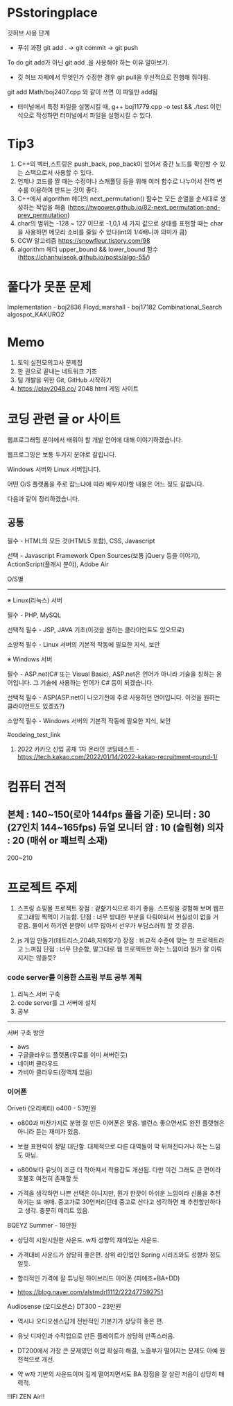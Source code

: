 # PSstoringplace
깃허브 사용 단계

- 푸쉬 과정
git add . -> git commit -> git push

To do
git add가 아닌 git add .을 사용해야 하는 이유 알아보기.

+ 깃 허브 자체에서 무엇인가 수정한 경우 git pull을 우선적으로 진행해 줘야됨.

git add Math/boj2407.cpp 와 같이 쓰면 이 파일만 add됨

- 터미널에서 특정 파일을 실행시킬 때, g++ boj11779.cpp -o test && ./test 이런 식으로 작성하면 터미널에서 파일을 실행시킬 수 있다.

# Tip3
1. C++의 벡터,스트링은 push_back, pop_back이 있어서 중간 노드를 확인할 수 있는 스택으로서 사용할 수 있다.
2. 언제나 코드를 짤 때는 수정이나 스캐폴딩 등을 위해 여러 함수로 나누어서 전역 변수를 이용하여 만드는 것이 좋다.
3. C++에서 algorithm 헤더의 next_permutation() 함수는 모든 순열을 순서대로 생성하는 작업을 해줌 (https://twpower.github.io/82-next_permutation-and-prev_permutation)
4. char의 범위는 -128 ~ 127 이므로 -1,0,1 세 가지 값으로 상태를 표현할 때는 char을 사용하면 메모리 소비를 줄일 수 있다(int의 1/4배니까 의미가 큼)
5. CCW 알고리즘 https://snowfleur.tistory.com/98
6. algorithm 헤더 upper_bound && lower_bound 함수 (https://chanhuiseok.github.io/posts/algo-55/)

# 풀다가 못푼 문제
Implementation - boj2836
Floyd_warshall - boj17182
Combinational_Search algospot_KAKURO2

# Memo
1. 토익 실전모의고사 문제집
2. 한 권으로 끝내는 네트워크 기초
3. 팀 개발을 위한 Git, GitHub 시작하기
4. https://play2048.co/ 2048 html 게임 사이트

# 코딩 관련 글 or 사이트
웹프로그래밍 분야에서 배워야 할 개발 언어에 대해 이야기하겠습니다.

웹프로그밍은 보통 두가지 분야로 갈립니다.

Windows 서버와 Linux 서버입니다.

어떤 O/S 플랫폼을 주로 잡느냐에 따라 배우셔야할 내용은 어느 정도 갈립니다.

다음과 같이 정리하겠습니다.

공통
-----

필수 - HTML의 모든 것(HTML5 포함), CSS, Javascript

선택 - Javascript Framework Open Sources(보통 jQuery 등을 이야기), ActionScript(플래시 분야), Adobe Air

 

O/S별

------

※ Linux(리눅스) 서버

필수 - PHP, MySQL

선택적 필수 - JSP, JAVA 기초(이것을 원하는 클라이언트도 있으므로)

소양적 필수 - Linux 서버의 기본적 작동에 필요한 지식, 보안

 

※ Windows 서버

필수 - ASP.net(C# 또는 Visual Basic), ASP.net​은 언어가 아니라 기술을 칭하는 용어입니다. 그 기술에 사용하는 언어가 C# 등이 되겠습니다.

선택적 필수 - ASP(ASP.net이 나오기전에 주로 사용하던 언어입니다. 이것을 원하는 클라이언트도 있겠죠?)

소양적 필수 - Windows 서버의 기본적 작동에 필요한 지식, 보안

#codeing_test_link
1. 2022 카카오 신입 공채 1차 온라인 코딩테스트 - https://tech.kakao.com/2022/01/14/2022-kakao-recruitment-round-1/

# 컴퓨터 견적
본체 : 140~150(로아 144fps 풀옵 기준)
모니터 : 30 (27인치 144~165fps)
듀얼 모니터 암 : 10 (슬림형)
의자 : 20 (매쉬 or 패브릭 소재)
----------------------------------
200~210


# 프로젝트 주제
1. 스프링 쇼핑몰 프로젝트
장점 : 겉핥기식으로 하기 좋음. 스프링을 경험해 보며 웹프로그래밍 찍먹이 가능함.
단점 : 너무 방대한 부분을 다뤄야되서 현실성이 없을 거 같음. 둘이서 하기엔 분량이 너무 많아서 선우가 부담스러워 할 것 같음.

2. js 게임 만들기(테트리스,2048,지뢰찾기)
장점 : 비교적 수준에 맞는 첫 프로젝트라고 느껴짐
단점 : 너무 단순함, 말그대로 웹 프로젝트만 하는 느낌이라 뭔가 잘 이뤄지지는 않을듯?


### code server를 이용한 스프링 부트 공부 계획
1. 리눅스 서버 구축
2. code server를 그 서버에 설치
3. 공부

-----

서버 구축 방안
- aws
- 구글클라우드 플랫폼(무료를 이미 써버린듯)
- 네이버 클라우드
- 가비아 클라우드(정액제 있음)


### 이어폰
Oriveti (오리베티) o400 - 53만원

- o800과 마찬가지로 분명 잘 만든 이어폰은 맞음. 밸런스 좋으면서도 완전 플랫형은 아니라 듣는 재미가 있음.

- 보컬 표현력이 정말 대단함. 대체적으로 다른 대역들이 막 뒤쳐진다거나 하는 느낌도 아님.

- o800보다 유닛이 조금 더 작아져서 착용감도 개선됨. 다만 이건 그래도 큰 편이라 호불호 여전히 존재할 듯

- 가격을 생각하면 나쁜 선택은 아니지만, 뭔가 한끗이 아쉬운 느낌이라 신품을 추천하기는 또 애매. 중고가로 30언저리던데 중고로 산다고 생각하면 꽤 추천할만하다고 생각. 충분히 메리트 있음.

BQEYZ Summer - 18만원

- 상당히 시원시원한 사운드. w자 성향의 재미있는 사운드.

- 가격대비 사운드가 상당히 좋은편. 상위 라인업인 Spring 시리즈와도 성향차 정도일듯.

- 합리적인 가격에 잘 튜닝된 하이브리드 이어폰 (피에조+BA+DD)

- https://blog.naver.com/alstmdrl1112/222477592751

 
Audiosense (오디오센스) DT300 - 23만원

- 역시나 오디오센스답게 전반적인 기본기가 상당히 좋은 편.

- 유닛 디자인과 수작업으로 만든 플레이트가 상당히 만족스러움.

- DT200에서 가장 큰 문제였던 이압 확실히 해결, 노즐부가 떨어지는 문제도 아예 원천적으로 개선.

- 약 w자 기반의 사운드이며 깊게 떨어지면서도 BA 장점을 잘 살린 저음이 상당히 매력적.
 
!!IFI ZEN Air!!


